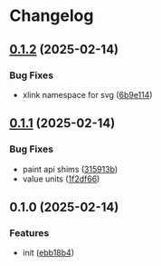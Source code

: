 # Changelog

## [0.1.2](https://github.com/CyanSalt/corner-smoothie/compare/v0.1.1...v0.1.2) (2025-02-14)

### Bug Fixes

* xlink namespace for svg ([6b9e114](https://github.com/CyanSalt/corner-smoothie/commit/6b9e11415c1f59f6d7aed245653d00f942018133))

## [0.1.1](https://github.com/CyanSalt/corner-smoothie/compare/v0.1.0...v0.1.1) (2025-02-14)

### Bug Fixes

* paint api shims ([315913b](https://github.com/CyanSalt/corner-smoothie/commit/315913b356b6ce6f49459fd6f917c64550a54bae))
* value units ([1f2df66](https://github.com/CyanSalt/corner-smoothie/commit/1f2df66a6b731b2a8a018225dd575ffb789ef3ad))

## 0.1.0 (2025-02-14)

### Features

* init ([ebb18b4](https://github.com/CyanSalt/corner-smoothie/commit/ebb18b4f2375f75786e76995d8077c2e74b04ecb))

